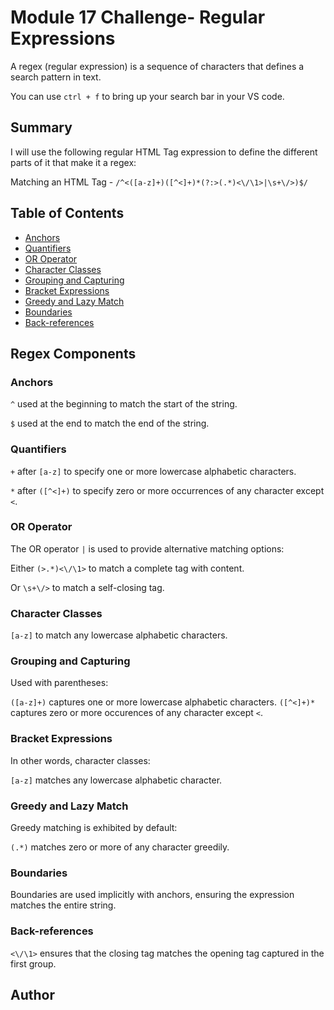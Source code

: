 # Module 17 Challenge- Regular Expressions

A regex (regular expression) is a sequence of characters that defines a search pattern in text.

You can use `ctrl + f` to bring up your search bar in your VS code.

## Summary

I will use the following regular HTML Tag expression to define the different parts of it that make it a regex:

Matching an HTML Tag - `/^<([a-z]+)([^<]+)*(?:>(.*)<\/\1>|\s+\/>)$/`

## Table of Contents

- [Anchors](#anchors)
- [Quantifiers](#quantifiers)
- [OR Operator](#or-operator)
- [Character Classes](#character-classes)
- [Grouping and Capturing](#grouping-and-capturing)
- [Bracket Expressions](#bracket-expressions)
- [Greedy and Lazy Match](#greedy-and-lazy-match)
- [Boundaries](#boundaries)
- [Back-references](#back-references)

## Regex Components

### Anchors

`^` used at the beginning to match the start of the string.

`$` used at the end to match the end of the string.

### Quantifiers

`+` after `[a-z]` to specify one or more lowercase alphabetic characters.

`*` after `([^<]+)` to specify zero or more occurrences of any character except `<`.

### OR Operator

The OR operator `|` is used to provide alternative matching options:

Either `(>.*)<\/\1>` to match a complete tag with content.

Or `\s+\/>` to match a self-closing tag.

### Character Classes

`[a-z]` to match any lowercase alphabetic characters.

### Grouping and Capturing

Used with parentheses:

`([a-z]+)` captures one or more lowercase alphabetic characters.
`([^<]+)*` captures zero or more occurences of any character except `<`.

### Bracket Expressions

In other words, character classes:

`[a-z]` matches any lowercase alphabetic character.

### Greedy and Lazy Match

Greedy matching is exhibited by default:

`(.*)` matches zero or more of any character greedily.

### Boundaries

Boundaries are used implicitly with anchors, ensuring the expression matches the entire string.

### Back-references

`<\/\1>` ensures that the closing tag matches the opening tag captured in the first group.

## Author
